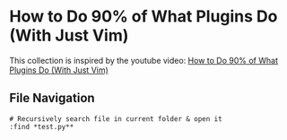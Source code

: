 # How to Do 90% of What Plugins Do (With Just Vim)

This collection is inspired by the youtube video: [How to Do 90% of What Plugins Do (With Just Vim)](https://www.youtube.com/watch?v=XA2WjJbmmoM)

## File Navigation

```
# Recursively search file in current folder & open it
:find *test.py**
```